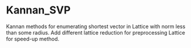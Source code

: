 # Kannan_SVP
Kannan methods for enumerating shortest vector in Lattice with norm less than some radius. Add different lattice reduction for preprocessing Lattice for speed-up method.
